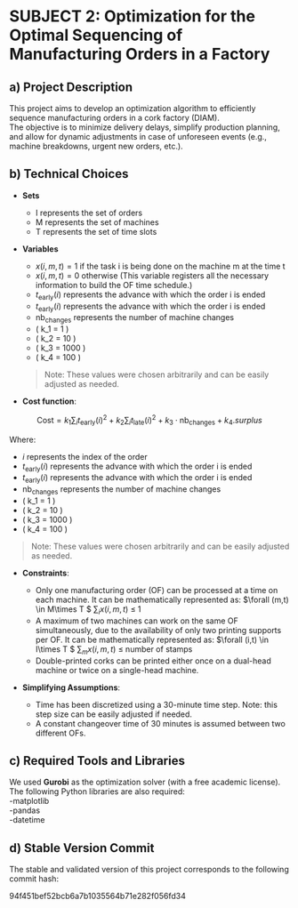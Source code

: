 # SUBJECT 2: Optimization for the Optimal Sequencing of Manufacturing Orders in a Factory

## a) Project Description

This project aims to develop an optimization algorithm to efficiently sequence manufacturing orders in a cork factory (DIAM).  
The objective is to minimize delivery delays, simplify production planning, and allow for dynamic adjustments in case of unforeseen events (e.g., machine breakdowns, urgent new orders, etc.).

## b) Technical Choices
- **Sets**
  - I represents the set of orders
  - M represents the set of machines
  - T represents the set of time slots

- **Variables**
  - $x(i,m,t)=1$ if the task i is being done on the machine m at the time t
  - $x(i,m,t) =0$ otherwise
(This variable registers all the necessary information to build the OF time schedule.)
  - $t_{\text{early}}(i)$ represents the advance with which the order i is ended
  - $t_{\text{early}}(i)$ represents the advance with which the order i is ended
  - $\text{nb}_{\text{changes}}$ represents the number of machine changes
  - \( k_1 = 1 \)
  - \( k_2 = 10 \)
  - \( k_3 = 1000 \)
  -  \( k_4 = 100 \)

  > Note: These values were chosen arbitrarily and can be easily adjusted as needed.
- **Cost function**:

$$
  \text{Cost} = k_1 \sum_i t_{\text{early}}(i)^2 + k_2 \sum_i t_{\text{late}}(i)^2 + k_3 \cdot \text{nb}_{\text{changes}} + k_4 . surplus
  $$

  Where:
  - $i$ represents the index of the order
  - $t_{\text{early}}(i)$ represents the advance with which the order i is ended
  - $t_{\text{early}}(i)$ represents the advance with which the order i is ended
  - $\text{nb}_{\text{changes}}$ represents the number of machine changes
  - \( k_1 = 1 \)
  - \( k_2 = 10 \)
  - \( k_3 = 1000 \)
  -  \( k_4 = 100 \)

  > Note: These values were chosen arbitrarily and can be easily adjusted as needed.
- **Constraints**:
  - Only one manufacturing order (OF) can be processed at a time on each machine.
    It can be mathematically represented as: $\forall (m,t) \in M\times T $ $\sum_i x(i,m,t)$ $\leq$ $1$
  - A maximum of two machines can work on the same OF simultaneously, due to the availability of only two printing supports per OF.
    It can be mathematically represented as: $\forall (i,t) \in I\times T $ $\sum_m x(i,m,t)$ $\leq$ number of stamps
  - Double-printed corks can be printed either once on a dual-head machine or twice on a single-head machine.
  

- **Simplifying Assumptions**:
  - Time has been discretized using a 30-minute time step. Note: this step size can be easily adjusted if needed.
  - A constant changeover time of 30 minutes is assumed between two different OFs.
    
## c) Required Tools and Libraries

We used **Gurobi** as the optimization solver (with a free academic license).  
The following Python libraries are also required:  
  -matplotlib  
  -pandas  
  -datetime  
  

## d) Stable Version Commit

The stable and validated version of this project corresponds to the following commit hash:

94f451bef52bcb6a7b1035564b71e282f056fd34

